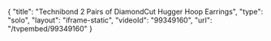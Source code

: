 {
    "title": "Technibond 2 Pairs of DiamondCut Hugger Hoop Earrings",
    "type": "solo",
    "layout": "iframe-static",
    "videoId": "99349160",
    "url": "\/tvpembed\/99349160"
}
